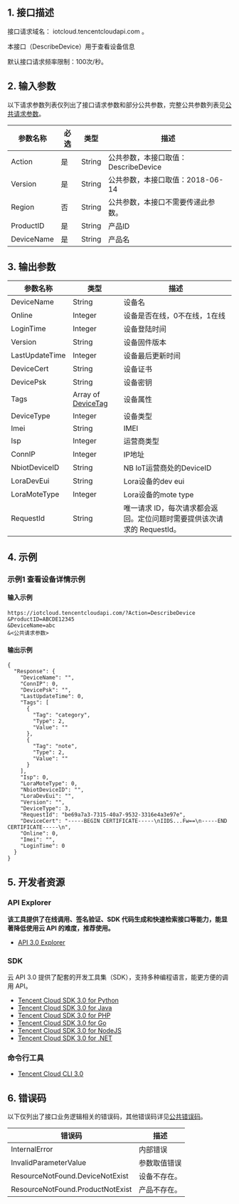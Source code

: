 ## 1. 接口描述

接口请求域名： iotcloud.tencentcloudapi.com 。

本接口（DescribeDevice）用于查看设备信息

默认接口请求频率限制：100次/秒。

## 2. 输入参数

以下请求参数列表仅列出了接口请求参数和部分公共参数，完整公共参数列表见[公共请求参数](/document/api/634/19472)。

| 参数名称 | 必选 | 类型 | 描述 |
|---------|---------|---------|---------|
| Action | 是 | String | 公共参数，本接口取值：DescribeDevice |
| Version | 是 | String | 公共参数，本接口取值：2018-06-14 |
| Region | 否 | String | 公共参数，本接口不需要传递此参数。 |
| ProductID | 是 | String | 产品ID |
| DeviceName | 是 | String | 产品名 |

## 3. 输出参数

| 参数名称 | 类型 | 描述 |
|---------|---------|---------|
| DeviceName | String | 设备名|
| Online | Integer | 设备是否在线，0不在线，1在线|
| LoginTime | Integer | 设备登陆时间|
| Version | String | 设备固件版本|
| LastUpdateTime | Integer | 设备最后更新时间|
| DeviceCert | String | 设备证书|
| DevicePsk | String | 设备密钥|
| Tags | Array of [DeviceTag](/document/api/634/19497#DeviceTag) | 设备属性|
| DeviceType | Integer | 设备类型|
| Imei | String | IMEI|
| Isp | Integer | 运营商类型|
| ConnIP | Integer | IP地址|
| NbiotDeviceID | String | NB IoT运营商处的DeviceID|
| LoraDevEui | String | Lora设备的dev eui|
| LoraMoteType | Integer | Lora设备的mote type|
| RequestId | String | 唯一请求 ID，每次请求都会返回。定位问题时需要提供该次请求的 RequestId。|

## 4. 示例

### 示例1 查看设备详情示例

#### 输入示例

```
https://iotcloud.tencentcloudapi.com/?Action=DescribeDevice
&ProductID=ABCDE12345
&DeviceName=abc
&<公共请求参数>
```

#### 输出示例

```
{
  "Response": {
    "DeviceName": "",
    "ConnIP": 0,
    "DevicePsk": "",
    "LastUpdateTime": 0,
    "Tags": [
      {
        "Tag": "category",
        "Type": 2,
        "Value": ""
      },
      {
        "Tag": "note",
        "Type": 2,
        "Value": ""
      }
    ],
    "Isp": 0,
    "LoraMoteType": 0,
    "NbiotDeviceID": "",
    "LoraDevEui": "",
    "Version": "",
    "DeviceType": 3,
    "RequestId": "be69a7a3-7315-40a7-9532-3316e4a3e97e",
    "DeviceCert": "-----BEGIN CERTIFICATE-----\nIIDS...Fw==\n-----END CERTIFICATE-----\n",
    "Online": 0,
    "Imei": "",
    "LoginTime": 0
  }
}
```


## 5. 开发者资源

### API Explorer

**该工具提供了在线调用、签名验证、SDK 代码生成和快速检索接口等能力，能显著降低使用云 API 的难度，推荐使用。**

* [API 3.0 Explorer](https://console.cloud.tencent.com/api/explorer?Product=iotcloud&Version=2018-06-14&Action=DescribeDevice)

### SDK

云 API 3.0 提供了配套的开发工具集（SDK），支持多种编程语言，能更方便的调用 API。

* [Tencent Cloud SDK 3.0 for Python](https://github.com/TencentCloud/tencentcloud-sdk-python)
* [Tencent Cloud SDK 3.0 for Java](https://github.com/TencentCloud/tencentcloud-sdk-java)
* [Tencent Cloud SDK 3.0 for PHP](https://github.com/TencentCloud/tencentcloud-sdk-php)
* [Tencent Cloud SDK 3.0 for Go](https://github.com/TencentCloud/tencentcloud-sdk-go)
* [Tencent Cloud SDK 3.0 for NodeJS](https://github.com/TencentCloud/tencentcloud-sdk-nodejs)
* [Tencent Cloud SDK 3.0 for .NET](https://github.com/TencentCloud/tencentcloud-sdk-dotnet)

### 命令行工具

* [Tencent Cloud CLI 3.0](https://cloud.tencent.com/document/product/440/6176)

## 6. 错误码

以下仅列出了接口业务逻辑相关的错误码，其他错误码详见[公共错误码](/document/api/634/19474#.E5.85.AC.E5.85.B1.E9.94.99.E8.AF.AF.E7.A0.81)。

| 错误码 | 描述 |
|---------|---------|
| InternalError | 内部错误 |
| InvalidParameterValue | 参数取值错误 |
| ResourceNotFound.DeviceNotExist | 设备不存在。 |
| ResourceNotFound.ProductNotExist | 产品不存在。 |
